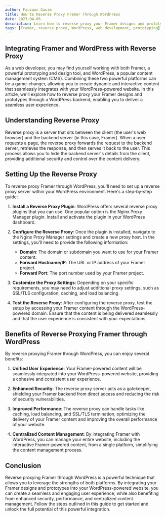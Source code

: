 ```yaml
---
author: Fauzaan Gasim
title: How to Reverse Proxy Framer Through WordPress
date: 2023-04-06
description: Learn how to reverse proxy your Framer designs and prototypes through a WordPress backend, enabling you to seamlessly integrate your interactive content into your WordPress-powered website.
tags: [Framer, reverse proxy, WordPress, web development, prototyping]
---
```


## Integrating Framer and WordPress with Reverse Proxy

As a web developer, you may find yourself working with both Framer, a powerful prototyping and design tool, and WordPress, a popular content management system (CMS). Combining these two powerful platforms can be a game-changer, allowing you to create dynamic and interactive content that seamlessly integrates with your WordPress-powered website. In this article, we'll explore how to reverse proxy your Framer designs and prototypes through a WordPress backend, enabling you to deliver a seamless user experience.

## Understanding Reverse Proxy

Reverse proxy is a server that sits between the client (the user's web browser) and the backend server (in this case, Framer). When a user requests a page, the reverse proxy forwards the request to the backend server, retrieves the response, and then serves it back to the user. This process allows you to hide the backend server's details from the client, providing additional security and control over the content delivery.

## Setting Up the Reverse Proxy

To reverse proxy Framer through WordPress, you'll need to set up a reverse proxy server within your WordPress environment. Here's a step-by-step guide:

1. **Install a Reverse Proxy Plugin**: WordPress offers several reverse proxy plugins that you can use. One popular option is the Nginx Proxy Manager plugin. Install and activate the plugin in your WordPress dashboard.

2. **Configure the Reverse Proxy**: Once the plugin is installed, navigate to the Nginx Proxy Manager settings and create a new proxy host. In the settings, you'll need to provide the following information:
   - **Domain**: The domain or subdomain you want to use for your Framer content.
   - **Forward Hostname/IP**: The URL or IP address of your Framer project.
   - **Forward Port**: The port number used by your Framer project.

3. **Customize the Proxy Settings**: Depending on your specific requirements, you may need to adjust additional proxy settings, such as SSL/TLS configuration, caching, and load balancing.

4. **Test the Reverse Proxy**: After configuring the reverse proxy, test the setup by accessing your Framer content through the WordPress-powered domain. Ensure that the content is being delivered seamlessly and that the user experience is consistent with your expectations.

## Benefits of Reverse Proxying Framer through WordPress

By reverse proxying Framer through WordPress, you can enjoy several benefits:

1. **Unified User Experience**: Your Framer-powered content will be seamlessly integrated into your WordPress-powered website, providing a cohesive and consistent user experience.

2. **Enhanced Security**: The reverse proxy server acts as a gatekeeper, shielding your Framer backend from direct access and reducing the risk of security vulnerabilities.

3. **Improved Performance**: The reverse proxy can handle tasks like caching, load balancing, and SSL/TLS termination, optimizing the delivery of your Framer content and improving the overall performance of your website.

4. **Centralized Content Management**: By integrating Framer with WordPress, you can manage your entire website, including the interactive Framer-powered content, from a single platform, simplifying the content management process.

## Conclusion

Reverse proxying Framer through WordPress is a powerful technique that allows you to leverage the strengths of both platforms. By integrating your Framer designs and prototypes into your WordPress-powered website, you can create a seamless and engaging user experience, while also benefiting from enhanced security, performance, and centralized content management. Follow the steps outlined in this guide to get started and unlock the full potential of this powerful integration.